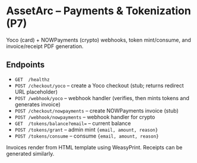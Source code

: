 
# AssetArc – Payments & Tokenization (P7)

Yoco (card) + NOWPayments (crypto) webhooks, token mint/consume, and invoice/receipt PDF generation.

## Endpoints
- `GET  /healthz`
- `POST /checkout/yoco` – create a Yoco checkout (stub; returns redirect URL placeholder)
- `POST /webhook/yoco` – webhook handler (verifies, then mints tokens and generates invoice)
- `POST /checkout/nowpayments` – create NOWPayments invoice (stub)
- `POST /webhook/nowpayments` – webhook handler for crypto
- `GET  /tokens/balance?email=` – current balance
- `POST /tokens/grant` – admin mint `{email, amount, reason}`
- `POST /tokens/consume` – consume `{email, amount, reason}`

Invoices render from HTML template using WeasyPrint. Receipts can be generated similarly.
